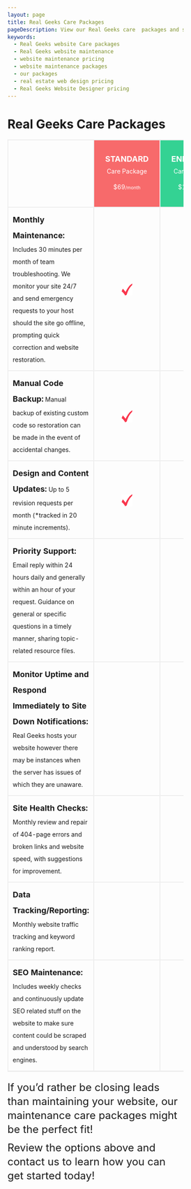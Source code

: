 ```yaml
---
layout: page
title: Real Geeks Care Packages
pageDescription: View our Real Geeks care  packages and see how we can help you with your real estate website.
keywords:
  - Real Geeks website Care packages
  - Real Geeks website maintenance
  - website maintenance pricing
  - website maintenance packages
  - our packages
  - real estate web design pricing
  - Real Geeks Website Designer pricing
---
```

<style>
.table-plan img{text-align:center;width:25px;}
.table-plan td{border:#eee 2px solid;padding:10px;vertical-align:middle;}
.table-plan .text-center{text-align:center;}
.orange strong,.green strong,.blue strong{display:block;font-size:25px;margin-bottom:-8px;}
.orange,.green,.blue{background:#f76a6b;padding:25px!important;text-align:center;line-height:36px;color:#fff;}
.green{background:#34d293;}
.blue{background:#5b76d8;}
.table-plan td strong{font-size:18px;}
.table-plan h3{line-height:32px;}
strong{font-weight:700;}
small{font-size:80%;}
img{border:0;}
table{border-collapse:collapse;border-spacing:0;}
td{padding:0;}
*{-webkit-box-sizing:border-box;-moz-box-sizing:border-box;box-sizing:border-box;}
:before,:after{-webkit-box-sizing:border-box;-moz-box-sizing:border-box;box-sizing:border-box;}
img{vertical-align:middle;}
h3{font-family:inherit;font-weight:500;line-height:1.1;color:inherit;}
h3{margin-top:20px;margin-bottom:10px;}
h3{font-size:24px;}
small{font-size:85%;}
.text-center{text-align:center;}
table{max-width:100%;background-color:transparent;}
div,h3,small,strong,table,tbody,tr,td{margin:0;padding:0;border:0;outline:0;font-family:inherit;font-weight:inherit;font-style:inherit;vertical-align:baseline;}
*,*:before,*:after{-webkit-box-sizing:border-box;-moz-box-sizing:border-box;box-sizing:border-box;}
table{border-spacing:0;border-collapse:separate;}
td{font-weight:normal;text-align:left;}
*,*:before,*:after{-webkit-box-sizing:border-box;-moz-box-sizing:border-box;box-sizing:border-box;}
::selection{color:#fff;background:#fc6d6d;}
::-moz-selection{color:#fff;background:#fc6d6d;}
*::-webkit-input-placeholder{color:#999!important;opacity:1!important;}
*:-moz-placeholder{color:#999!important;opacity:1!important;}
*::-moz-placeholder{color:#999!important;opacity:1!important;}
*:-ms-input-placeholder{color:#999!important;opacity:1!important;}
h3{clear:both;}
strong{font-weight:bold;}
small{font-size:75%;}
h3{display:block;clear:both;margin:0;margin-bottom:10px;padding:0;border:0;font:inherit;font-size:100%;vertical-align:baseline;}
h3{font-size:24px;}
img{max-width:100%;height:auto;}
table{width:100%;margin:0 0 20px;border-bottom:1px solid #ededed;border-spacing:0;border-collapse:collapse;font-size:14px;line-height:2;}
td{font-weight:normal;text-align:left;}
td{padding:6px 10px 6px 0;border-top:1px solid #ededed;}
.green,.blue{-webkit-transition:all 0.2s ease-in-out;transition:all 0.2s ease-in-out;}
*:focus{outline:0;}
</style>
<div id="our-packages">
  <h1>Real Geeks Care Packages</h1>
  <div class="container">
    <div class="table-plan" style="overflow-x: auto;">
        <div style="overflow-x: auto;">
            <table border="0" width="100%">
                <tbody>
                    <tr>
                        <td width="62%"></td>
                        <td class="orange" width="12%"><strong>STANDARD</strong> Care Package $69<small>/month</small></td>
                        <td class="green" width="13%"><strong>ENHANCED</strong> Care Package $119<small>/month</small></td>
                        <td class="blue" width="13%"><strong>ADVANCED</strong> Care Package $199<small>/month</small></td>
                    </tr>
                    <tr>
                        <td>
                            <strong>Monthly Maintenance:</strong> Includes 30 minutes per month of team troubleshooting. We monitor your site 24/7 and send emergency requests to your host should the site go offline, prompting quick correction
                            and website restoration.
                        </td>
                        <td class="text-center" valign="middle"><img class="alignnone size-full wp-image-490" src="/public/assets/photos/check-1.jpg" alt="" width="48" height="51" /></td>
                        <td class="text-center"><img class="alignnone size-full wp-image-490" src="/public/assets/photos/check-1.jpg" alt="check correct" width="48" height="51" /></td>
                        <td class="text-center"><img class="alignnone size-full wp-image-490" src="/public/assets/photos/check-1.jpg" alt="check correct" width="48" height="51" /></td>
                    </tr>
                    <tr>
                        <td><strong>Manual Code Backup:</strong> Manual backup of existing custom code so restoration can be made in the event of accidental changes.</td>
                        <td class="text-center"><img class="alignnone size-full wp-image-490" src="/public/assets/photos/check-1.jpg" alt="check correct" width="48" height="51" /></td>
                        <td class="text-center"><img class="alignnone size-full wp-image-490" src="/public/assets/photos/check-1.jpg" alt="check correct" width="48" height="51" /></td>
                        <td class="text-center"><img class="alignnone size-full wp-image-490" src="/public/assets/photos/check-1.jpg" alt="check correct" width="48" height="51" /></td>
                    </tr>
                    <tr>
                        <td><strong>Design and Content Updates:</strong> Up to 5 revision requests per month (*tracked in 20 minute increments).</td>
                        <td class="text-center"><img class="alignnone size-full wp-image-490" src="/public/assets/photos/check-1.jpg" alt="check correct" width="48" height="51" /></td>
                        <td class="text-center"><img class="alignnone size-full wp-image-490" src="/public/assets/photos/check-1.jpg" alt="check correct" width="48" height="51" /></td>
                        <td class="text-center"><img class="alignnone size-full wp-image-490" src="/public/assets/photos/check-1.jpg" alt="check correct" width="48" height="51" /></td>
                    </tr>
                    <tr>
                        <td>
                            <strong>Priority Support:</strong> Email reply within 24 hours daily and generally within an hour of your request. Guidance on general or specific questions in a timely manner, sharing topic-related resource files.
                        </td>
                        <td class="text-center"></td>
                        <td class="text-center"><img class="alignnone size-full wp-image-490" src="/public/assets/photos/check-1.jpg" alt="check correct" width="48" height="51" /></td>
                        <td class="text-center"><img class="alignnone size-full wp-image-490" src="/public/assets/photos/check-1.jpg" alt="check correct" width="48" height="51" /></td>
                    </tr>
                    <tr>
                        <td><strong>Monitor Uptime and Respond Immediately to Site Down Notifications:</strong> Real Geeks hosts your website however there may be instances when the server has issues of which they are unaware.</td>
                        <td></td>
                        <td class="text-center"><img class="alignnone size-full wp-image-490" src="/public/assets/photos/check-1.jpg" alt="check correct" width="48" height="51" /></td>
                        <td class="text-center"><img class="alignnone size-full wp-image-490" src="/public/assets/photos/check-1.jpg" alt="check correct" width="48" height="51" /></td>
                    </tr>
                    <tr>
                        <td><strong>Site Health Checks:</strong> Monthly review and repair of 404-page errors and broken links and website speed, with suggestions for improvement.</td>
                        <td></td>
                        <td class="text-center"><img class="alignnone size-full wp-image-490" src="/public/assets/photos/check-1.jpg" alt="check correct" width="48" height="51" /></td>
                        <td class="text-center"><img class="alignnone size-full wp-image-490" src="/public/assets/photos/check-1.jpg" alt="check correct" width="48" height="51" /></td>
                    </tr>
                    <!-- <tr>
                        <td><strong>Monthly Personal Consultation:</strong> Monthly phone or video calls where we monitor and align your business goals with your website content, statistics, social media and ad campaigns.</td>
                        <td></td>
                        <td></td>
                        <td class="text-center"><img class="alignnone size-full wp-image-490" src="/public/assets/photos/check-1.jpg" alt="check correct" width="48" height="51" /></td>
                    </tr> -->
                    <tr>
                        <td><strong>Data Tracking/Reporting:</strong> Monthly website traffic tracking and keyword ranking report.</td>
                        <td></td>
                        <td></td>
                        <td class="text-center"><img class="alignnone size-full wp-image-490" src="/public/assets/photos/check-1.jpg" alt="check correct" width="48" height="51" /></td>
                    </tr>
                    <tr>
                        <td><strong>SEO Maintenance:</strong> Includes weekly checks and continuously update SEO related stuff on the website to make sure content could be scraped and understood by search engines.</td>
                        <td></td>
                        <td></td>
                        <td class="text-center"><img class="alignnone size-full wp-image-490" src="/public/assets/photos/check-1.jpg" alt="check correct" width="48" height="51" /></td>
                    </tr>
                </tbody>
            </table>
        </div>
        <h3>If you’d rather be closing leads than maintaining your website, our maintenance care packages might be the perfect fit!</h3>
        <h3>Review the options above and contact us to learn how you can get started today!</h3>
    </div>
  </div>
</div>
